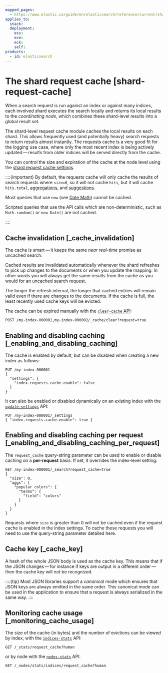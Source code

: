 ```yaml
---
mapped_pages:
  - https://www.elastic.co/guide/en/elasticsearch/reference/current/shard-request-cache.html
applies_to:
  stack:
  deployment:
    ess:
    ece:
    eck:
    self:
products:
  - id: elasticsearch
---
```


# The shard request cache [shard-request-cache]

When a search request is run against an index or against many indices, each involved shard executes the search locally and returns its local results to the *coordinating node*, which combines these shard-level results into a global result set.

The shard-level request cache module caches the local results on each shard. This allows frequently used (and potentially heavy) search requests to return results almost instantly. The requests cache is a very good fit for the logging use case, where only the most recent index is being actively updated — results from older indices will be served directly from the cache.

You can control the size and expiration of the cache at the node level using the [shard request cache settings](elasticsearch://reference/elasticsearch/configuration-reference/shard-request-cache-settings.md).

::::{important}
By default, the requests cache will only cache the results of search requests where `size=0`, so it will not cache `hits`, but it will cache `hits.total`,  [aggregations](/explore-analyze/query-filter/aggregations.md), and [suggestions](elasticsearch://reference/elasticsearch/rest-apis/search-suggesters.md).

Most queries that use `now` (see [Date Math](elasticsearch://reference/elasticsearch/rest-apis/common-options.md#date-math)) cannot be cached.

Scripted queries that use the API calls which are non-deterministic, such as `Math.random()` or `new Date()` are not cached.

::::

## Cache invalidation [_cache_invalidation]

The cache is smart — it keeps the same *near real-time* promise as uncached search.

Cached results are invalidated automatically whenever the shard refreshes to pick up changes to the documents or when you update the mapping. In other words you will always get the same results from the cache as you would for an uncached search request.

The longer the refresh interval, the longer that cached entries will remain valid even if there are changes to the documents. If the cache is full, the least recently used cache keys will be evicted.

The cache can be expired manually with the [`clear-cache` API](https://www.elastic.co/docs/api/doc/elasticsearch/operation/operation-indices-clear-cache):

```console
POST /my-index-000001,my-index-000002/_cache/clear?request=true
```


## Enabling and disabling caching [_enabling_and_disabling_caching]

The cache is enabled by default, but can be disabled when creating a new index as follows:

```console
PUT /my-index-000001
{
  "settings": {
    "index.requests.cache.enable": false
  }
}
```

It can also be enabled or disabled dynamically on an existing index with the [`update-settings`](https://www.elastic.co/docs/api/doc/elasticsearch/operation/operation-indices-put-settings) API:

```console
PUT /my-index-000001/_settings
{ "index.requests.cache.enable": true }
```


## Enabling and disabling caching per request [_enabling_and_disabling_caching_per_request]

The `request_cache` query-string parameter can be used to enable or disable caching on a **per-request** basis. If set, it overrides the index-level setting:

```console
GET /my-index-000001/_search?request_cache=true
{
  "size": 0,
  "aggs": {
    "popular_colors": {
      "terms": {
        "field": "colors"
      }
    }
  }
}
```

Requests where `size` is greater than 0 will not be cached even if the request cache is enabled in the index settings. To cache these requests you will need to use the query-string parameter detailed here.


## Cache key [_cache_key]

A hash of the whole JSON body is used as the cache key. This means that if the JSON changes — for instance if keys are output in a different order — then the cache key will not be recognized.

::::{tip}
Most JSON libraries support a *canonical* mode which ensures that JSON keys are always emitted in the same order. This canonical mode can be used in the application to ensure that a request is always serialized in the same way.
::::

## Monitoring cache usage [_monitoring_cache_usage]

The size of the cache (in bytes) and the number of evictions can be viewed by index, with the [`indices-stats`](https://www.elastic.co/docs/api/doc/elasticsearch/operation/operation-indices-stats) API:

```console
GET /_stats/request_cache?human
```

or by node with the [`nodes-stats`](https://www.elastic.co/docs/api/doc/elasticsearch/operation/operation-nodes-stats) API:

```console
GET /_nodes/stats/indices/request_cache?human
```


